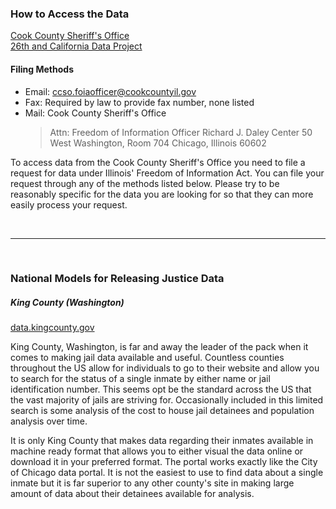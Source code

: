 ### How to Access the Data
[Cook County Sheriff's Office](http://www.statesattorney.org/about_the_office.html)  
[26th and California Data Project](http://26thandcalifornia.recoveredfactory.net)


#### Filing Methods
* Email: ccso.foiaofficer@cookcountyil.gov
* Fax: Required by law to provide fax number, none listed
* Mail: Cook County Sheriff's Office
    > Attn: Freedom of Information Officer
    > Richard J. Daley Center
    > 50 West Washington, Room 704
    > Chicago, Illinois 60602
    
To access data from the Cook County Sheriff's Office you need to file a request for data under Illinois' Freedom of Information Act.  You can file your request through any of the methods listed below.  Please try to be reasonably specific for the data you are looking for so that they can more easily process your request.

<br><hr><br>


### National Models for Releasing Justice Data  

##### King County (Washington)  

[data.kingcounty.gov](https://data.kingcounty.gov/browse?&tags=jail+inmate)  

King County, Washington, is far and away the leader of the pack when it comes to making jail data available and useful. Countless counties throughout the US allow for individuals to go to their website and allow you to search for the status of a single inmate by either name or jail identification number. This seems opt be the standard across the US that the vast majority of jails are striving for. Occasionally included in this limited search is some analysis of the cost to house jail detainees and population analysis over time.  

It is only King County that makes data regarding their inmates available in machine ready format that allows you to either visual the data online or download it in your preferred format. The portal works exactly like the City of Chicago data portal. It is not the easiest to use to find data about a single inmate but it is far superior to any other county's site in making large amount of data about their detainees available for analysis.  